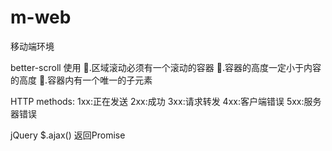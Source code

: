 # m-web
移动端环境


better-scroll 使用
💞.区域滚动必须有一个滚动的容器
🔆.容器的高度一定小于内容的高度
🔴.容器内有一个唯一的子元素

HTTP methods:
1xx:正在发送
2xx:成功
3xx:请求转发 
4xx:客户端错误
5xx:服务器错误

jQuery $.ajax() 返回Promise